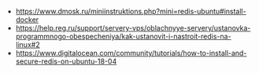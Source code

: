 - https://www.dmosk.ru/miniinstruktions.php?mini=redis-ubuntu#install-docker
- https://help.reg.ru/support/servery-vps/oblachnyye-servery/ustanovka-programmnogo-obespecheniya/kak-ustanovit-i-nastroit-redis-na-linux#2
- https://www.digitalocean.com/community/tutorials/how-to-install-and-secure-redis-on-ubuntu-18-04